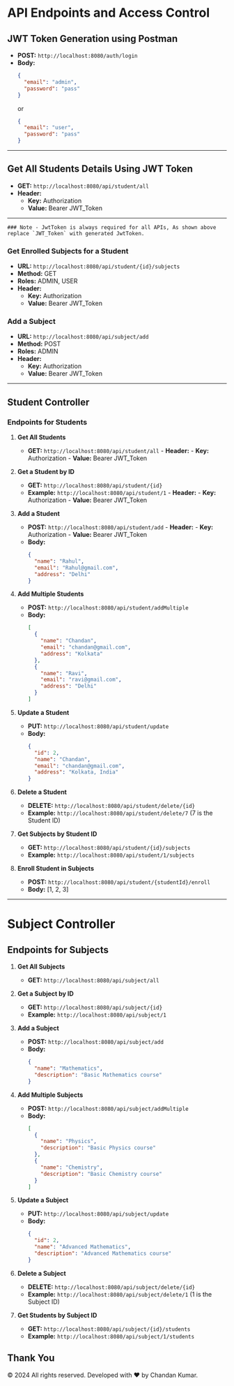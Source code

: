 # API Endpoints and Access Control

## JWT Token Generation using Postman

- **POST:** `http://localhost:8080/auth/login`
- **Body:**
  ```json
  {
    "email": "admin",
    "password": "pass"
  }
  ```
  or
  ```json
  {
    "email": "user",
    "password": "pass"
  }
  ```

---

## Get All Students Details Using JWT Token

- **GET:** `http://localhost:8080/api/student/all`
- **Header:**
  - **Key:** Authorization
  - **Value:** Bearer JWT_Token

---

    ### Note - JwtToken is always required for all APIs, As shown above replace `JWT_Token` with generated JwtToken.

### Get Enrolled Subjects for a Student

- **URL:** `http://localhost:8080/api/student/{id}/subjects`
- **Method:** GET
- **Roles:** ADMIN, USER
- **Header:**
  - **Key:** Authorization
  - **Value:** Bearer JWT_Token

### Add a Subject

- **URL:** `http://localhost:8080/api/subject/add`
- **Method:** POST
- **Roles:** ADMIN
- **Header:**
  - **Key:** Authorization
  - **Value:** Bearer JWT_Token

---


## Student Controller

### Endpoints for Students

1. **Get All Students**

   - **GET:** `http://localhost:8080/api/student/all`
                - **Header:**
                - **Key:** Authorization
                - **Value:** Bearer JWT_Token

2. **Get a Student by ID**

   - **GET:** `http://localhost:8080/api/student/{id}`
   - **Example:** `http://localhost:8080/api/student/1`
                - **Header:**
                - **Key:** Authorization
                - **Value:** Bearer JWT_Token

3. **Add a Student**

   - **POST:** `http://localhost:8080/api/student/add`
                - **Header:**
                - **Key:** Authorization
                - **Value:** Bearer JWT_Token
   - **Body:**
     ```json
     {
       "name": "Rahul",
       "email": "Rahul@gmail.com",
       "address": "Delhi"
     }
     ```

4. **Add Multiple Students**

   - **POST:** `http://localhost:8080/api/student/addMultiple`
   - **Body:**
     ```json
     [
       {
         "name": "Chandan",
         "email": "chandan@gmail.com",
         "address": "Kolkata"
       },
       {
         "name": "Ravi",
         "email": "ravi@gmail.com",
         "address": "Delhi"
       }
     ]
     ```

5. **Update a Student**

   - **PUT:** `http://localhost:8080/api/student/update`
   - **Body:**
     ```json
     {
       "id": 2,
       "name": "Chandan",
       "email": "chandan@gmail.com",
       "address": "Kolkata, India"
     }
     ```

6. **Delete a Student**

   - **DELETE:** `http://localhost:8080/api/student/delete/{id}`
   - **Example:** `http://localhost:8080/api/student/delete/7` (7 is the Student ID)

7. **Get Subjects by Student ID**

   - **GET:** `http://localhost:8080/api/student/{id}/subjects`
   - **Example:** `http://localhost:8080/api/student/1/subjects`

8. **Enroll Student in Subjects**
   - **POST:** `http://localhost:8080/api/student/{studentId}/enroll`
   - **Body:** [1, 2, 3]

---

# Subject Controller

## Endpoints for Subjects

1. **Get All Subjects**

   - **GET:** `http://localhost:8080/api/subject/all`

2. **Get a Subject by ID**

   - **GET:** `http://localhost:8080/api/subject/{id}`
   - **Example:** `http://localhost:8080/api/subject/1`

3. **Add a Subject**

   - **POST:** `http://localhost:8080/api/subject/add`
   - **Body:**
     ```json
     {
       "name": "Mathematics",
       "description": "Basic Mathematics course"
     }
     ```

4. **Add Multiple Subjects**

   - **POST:** `http://localhost:8080/api/subject/addMultiple`
   - **Body:**
     ```json
     [
       {
         "name": "Physics",
         "description": "Basic Physics course"
       },
       {
         "name": "Chemistry",
         "description": "Basic Chemistry course"
       }
     ]
     ```

5. **Update a Subject**

   - **PUT:** `http://localhost:8080/api/subject/update`
   - **Body:**
     ```json
     {
       "id": 2,
       "name": "Advanced Mathematics",
       "description": "Advanced Mathematics course"
     }
     ```

6. **Delete a Subject**

   - **DELETE:** `http://localhost:8080/api/subject/delete/{id}`
   - **Example:** `http://localhost:8080/api/subject/delete/1` (1 is the Subject ID)

7. **Get Students by Subject ID**
   - **GET:** `http://localhost:8080/api/subject/{id}/students`
   - **Example:** `http://localhost:8080/api/subject/1/students`

## Thank You

© 2024 All rights reserved. Developed with ❤️ by Chandan Kumar.
